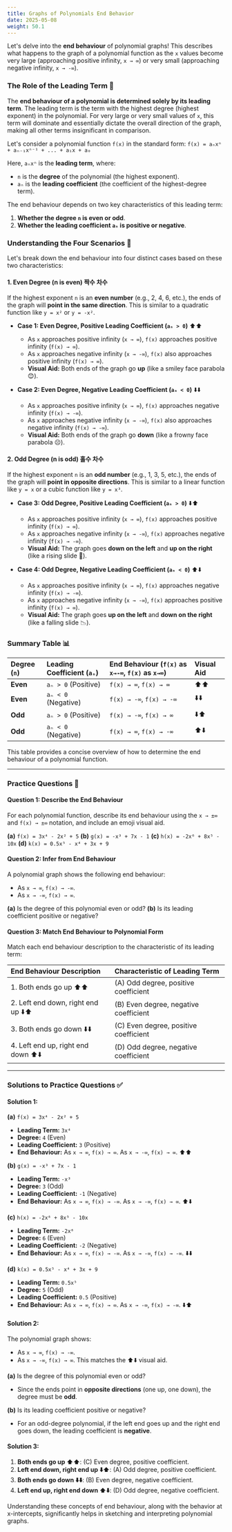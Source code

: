 ```yaml
---
title: Graphs of Polynomials End Behavior
date: 2025-05-08
weight: 50.1
---
```


Let's delve into the **end behaviour** of polynomial graphs! This describes what happens to the graph of a polynomial function as the `x` values become very large (approaching positive infinity, `x → ∞`) or very small (approaching negative infinity, `x → -∞`).

### The Role of the Leading Term 🚀

The **end behaviour of a polynomial is determined solely by its leading term**. The leading term is the term with the highest degree (highest exponent) in the polynomial. For very large or very small values of `x`, this term will dominate and essentially dictate the overall direction of the graph, making all other terms insignificant in comparison.

Let's consider a polynomial function `f(x)` in the standard form:
`f(x) = aₙxⁿ + aₙ₋₁xⁿ⁻¹ + ... + a₁x + a₀`

Here, `aₙxⁿ` is the **leading term**, where:
*   `n` is the **degree** of the polynomial (the highest exponent).
*   `aₙ` is the **leading coefficient** (the coefficient of the highest-degree term).

The end behaviour depends on two key characteristics of this leading term:
1.  **Whether the degree `n` is even or odd**.
2.  **Whether the leading coefficient `aₙ` is positive or negative**.

### Understanding the Four Scenarios 🧭

Let's break down the end behaviour into four distinct cases based on these two characteristics:

#### 1. Even Degree (n is even) 짝수 차수

If the highest exponent `n` is an **even number** (e.g., 2, 4, 6, etc.), the ends of the graph will **point in the same direction**. This is similar to a quadratic function like `y = x²` or `y = -x²`.

*   **Case 1: Even Degree, Positive Leading Coefficient (`aₙ > 0`)** ⬆️⬆️
    *   As `x` approaches positive infinity (`x → ∞`), `f(x)` approaches positive infinity (`f(x) → ∞`).
    *   As `x` approaches negative infinity (`x → -∞`), `f(x)` also approaches positive infinity (`f(x) → ∞`).
    *   **Visual Aid:** Both ends of the graph go **up** (like a smiley face parabola 😊).

*   **Case 2: Even Degree, Negative Leading Coefficient (`aₙ < 0`)** ⬇️⬇️
    *   As `x` approaches positive infinity (`x → ∞`), `f(x)` approaches negative infinity (`f(x) → -∞`).
    *   As `x` approaches negative infinity (`x → -∞`), `f(x)` also approaches negative infinity (`f(x) → -∞`).
    *   **Visual Aid:** Both ends of the graph go **down** (like a frowny face parabola ☹️).

#### 2. Odd Degree (n is odd) 홀수 차수

If the highest exponent `n` is an **odd number** (e.g., 1, 3, 5, etc.), the ends of the graph will **point in opposite directions**. This is similar to a linear function like `y = x` or a cubic function like `y = x³`.

*   **Case 3: Odd Degree, Positive Leading Coefficient (`aₙ > 0`)** ⬇️⬆️
    *   As `x` approaches positive infinity (`x → ∞`), `f(x)` approaches positive infinity (`f(x) → ∞`).
    *   As `x` approaches negative infinity (`x → -∞`), `f(x)` approaches negative infinity (`f(x) → -∞`).
    *   **Visual Aid:** The graph goes **down on the left** and **up on the right** (like a rising slide 🎢).

*   **Case 4: Odd Degree, Negative Leading Coefficient (`aₙ < 0`)** ⬆️⬇️
    *   As `x` approaches positive infinity (`x → ∞`), `f(x)` approaches negative infinity (`f(x) → -∞`).
    *   As `x` approaches negative infinity (`x → -∞`), `f(x)` approaches positive infinity (`f(x) → ∞`).
    *   **Visual Aid:** The graph goes **up on the left** and **down on the right** (like a falling slide 📉).

### Summary Table 📊

| Degree (`n`) | Leading Coefficient (`aₙ`) | End Behaviour (`f(x)` as `x→-∞`, `f(x)` as `x→∞`) | Visual Aid |
| :----------- | :------------------------- | :------------------------------------------------ | :--------- |
| **Even**     | `aₙ > 0` (Positive)        | `f(x) → ∞`, `f(x) → ∞`                          | ⬆️⬆️       |
| **Even**     | `aₙ < 0` (Negative)        | `f(x) → -∞`, `f(x) → -∞`                         | ⬇️⬇️       |
| **Odd**      | `aₙ > 0` (Positive)        | `f(x) → -∞`, `f(x) → ∞`                          | ⬇️⬆️       |
| **Odd**      | `aₙ < 0` (Negative)        | `f(x) → ∞`, `f(x) → -∞`                          | ⬆️⬇️       |

This table provides a concise overview of how to determine the end behaviour of a polynomial function.

---

### Practice Questions 📝

#### Question 1: Describe the End Behaviour
For each polynomial function, describe its end behaviour using the `x → ±∞` and `f(x) → ±∞` notation, and include an emoji visual aid.

**(a)** `f(x) = 3x⁴ - 2x² + 5`
**(b)** `g(x) = -x³ + 7x - 1`
**(c)** `h(x) = -2x⁶ + 8x⁵ - 10x`
**(d)** `k(x) = 0.5x⁵ - x⁴ + 3x + 9`

#### Question 2: Infer from End Behaviour
A polynomial graph shows the following end behaviour:
*   As `x → ∞`, `f(x) → -∞`.
*   As `x → -∞`, `f(x) → ∞`.

**(a)** Is the degree of this polynomial even or odd?
**(b)** Is its leading coefficient positive or negative?

#### Question 3: Match End Behaviour to Polynomial Form
Match each end behaviour description to the characteristic of its leading term:

| End Behaviour Description                        | Characteristic of Leading Term          |
| :----------------------------------------------- | :-------------------------------------- |
| 1. Both ends go up ⬆️⬆️                         | (A) Odd degree, positive coefficient    |
| 2. Left end down, right end up ⬇️⬆️             | (B) Even degree, negative coefficient   |
| 3. Both ends go down ⬇️⬇️                       | (C) Even degree, positive coefficient   |
| 4. Left end up, right end down ⬆️⬇️             | (D) Odd degree, negative coefficient    |

---

### Solutions to Practice Questions ✅

#### Solution 1:
**(a)** `f(x) = 3x⁴ - 2x² + 5`
*   **Leading Term:** `3x⁴`
*   **Degree:** `4` (Even)
*   **Leading Coefficient:** `3` (Positive)
*   **End Behaviour:** As `x → ∞`, `f(x) → ∞`. As `x → -∞`, `f(x) → ∞`. ⬆️⬆️

**(b)** `g(x) = -x³ + 7x - 1`
*   **Leading Term:** `-x³`
*   **Degree:** `3` (Odd)
*   **Leading Coefficient:** `-1` (Negative)
*   **End Behaviour:** As `x → ∞`, `f(x) → -∞`. As `x → -∞`, `f(x) → ∞`. ⬆️⬇️

**(c)** `h(x) = -2x⁶ + 8x⁵ - 10x`
*   **Leading Term:** `-2x⁶`
*   **Degree:** `6` (Even)
*   **Leading Coefficient:** `-2` (Negative)
*   **End Behaviour:** As `x → ∞`, `f(x) → -∞`. As `x → -∞`, `f(x) → -∞`. ⬇️⬇️

**(d)** `k(x) = 0.5x⁵ - x⁴ + 3x + 9`
*   **Leading Term:** `0.5x⁵`
*   **Degree:** `5` (Odd)
*   **Leading Coefficient:** `0.5` (Positive)
*   **End Behaviour:** As `x → ∞`, `f(x) → ∞`. As `x → -∞`, `f(x) → -∞`. ⬇️⬆️

#### Solution 2:
The polynomial graph shows:
*   As `x → ∞`, `f(x) → -∞`.
*   As `x → -∞`, `f(x) → ∞`.
This matches the ⬆️⬇️ visual aid.

**(a)** Is the degree of this polynomial even or odd?
*   Since the ends point in **opposite directions** (one up, one down), the degree must be **odd**.

**(b)** Is its leading coefficient positive or negative?
*   For an odd-degree polynomial, if the left end goes up and the right end goes down, the leading coefficient is **negative**.

#### Solution 3:
1.  **Both ends go up ⬆️⬆️**: (C) Even degree, positive coefficient.
2.  **Left end down, right end up ⬇️⬆️**: (A) Odd degree, positive coefficient.
3.  **Both ends go down ⬇️⬇️**: (B) Even degree, negative coefficient.
4.  **Left end up, right end down ⬆️⬇️**: (D) Odd degree, negative coefficient.

Understanding these concepts of end behaviour, along with the behavior at x-intercepts, significantly helps in sketching and interpreting polynomial graphs.